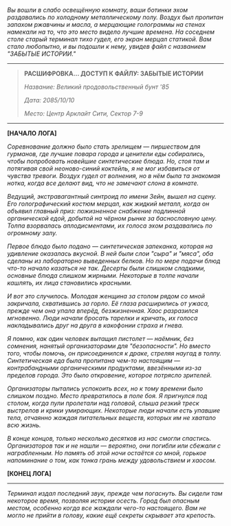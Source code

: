_Вы вошли в слабо освещённую комнату, ваши ботинки эхом раздавались по холодному металлическому полу. Воздух был пропитан запахом ржавчины и масла, а мерцающие голограммы на стенах намекали на то, что это место видело лучшие времена. На соседнем столе старый терминал тихо гудел, его экран мерцал статикой. Вам стало любопытно, и вы подошли к нему, увидев файл с названием "ЗАБЫТЫЕ ИСТОРИИ."_

---

> **РАСШИФРОВКА... ДОСТУП К ФАЙЛУ: ЗАБЫТЫЕ ИСТОРИИ**
>
> _Название: Великий продовольственный бунт '85_
>
> _Дата: 2085/10/10_
>
> _Место: Центр Арклайт Сити, Сектор 7-9_

---

**[НАЧАЛО ЛОГА]**

_Соревнование должно было стать зрелищем — пиршеством для гурманов, где лучшие повара города и ценители еды собирались, чтобы попробовать новейшие синтетические блюда. Но, стоя там и потягивая свой неоново-синий коктейль, я не мог избавиться от чувства тревоги. Воздух гудел от волнения, но в нём была та знакомая нотка, когда все делают вид, что не замечают слона в комнате._

_Ведущий, экстравагантный синтроид по имени Зейн, вышел на сцену. Его голографический костюм мерцал, как жидкий металл, когда он объявил главный приз: пожизненное снабжение подлинной органической едой, добытой на чёрном рынке за баснословную цену. Толпа взорвалась аплодисментами, их голоса эхом раздавались по огромному залу._

_Первое блюдо было подано — синтетическая запеканка, которая на удивление оказалась вкусной. В ней были слои "сыра" и "мяса", оба сделаны из лабораторно выведенных белков. Но по мере подачи блюд что-то начало казаться не так. Десерты были слишком сладкими, основные блюда слишком жирными. Некоторые в толпе начали кашлять, их лица становились красными._

_И вот это случилось. Молодая женщина за столом рядом со мной закричала, схватившись за горло. Её глаза расширились от ужаса, прежде чем она упала вперёд, безжизненная. Хаос разразился мгновенно. Люди начали бросать тарелки и кричать, их голоса накладывались друг на друга в какофонии страха и гнева._

_Я помню, как один человек вытащил пистолет — наёмник, без сомнения, нанятый организаторами для "безопасности". Но вместо того, чтобы помочь, он присоединился к драке, стреляя наугад в толпу. Синтетическая еда была пропитана чем-то настоящим — контрабандными органическими продуктами, ввезёнными из-за пределов города. Это было откровение, которое потрясло зрителей._

_Организаторы пытались успокоить всех, но к тому времени было слишком поздно. Место превратилось в поле боя. Я пригнулся под столом, когда пули пролетали над головой, слыша резкий треск выстрелов и крики умирающих. Некоторые люди начали есть упавшие тела, отчаянно жаждая питательных веществ, которых им не хватало всю жизнь._

_В конце концов, только несколько десятков из нас смогли спастись. Организаторов так и не нашли — вероятно, они погибли или сбежали с награбленным. Но память об этой ночи остаётся со мной, горькое напоминание о том, как тонка грань между удовольствием и хаосом._

**[КОНЕЦ ЛОГА]**

---

_Терминал издал последний звук, прежде чем погаснуть. Вы сидели там некоторое время, позволяя истории осесть. Город был опасным местом, особенно когда все жаждали чего-то настоящего. Вам не могло не прийти в голову, какие ещё секреты скрывает эта крепость._
